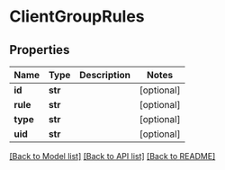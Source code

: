 # ClientGroupRules

## Properties
Name | Type | Description | Notes
------------ | ------------- | ------------- | -------------
**id** | **str** |  | [optional] 
**rule** | **str** |  | [optional] 
**type** | **str** |  | [optional] 
**uid** | **str** |  | [optional] 

[[Back to Model list]](../README.md#documentation-for-models) [[Back to API list]](../README.md#documentation-for-api-endpoints) [[Back to README]](../README.md)


